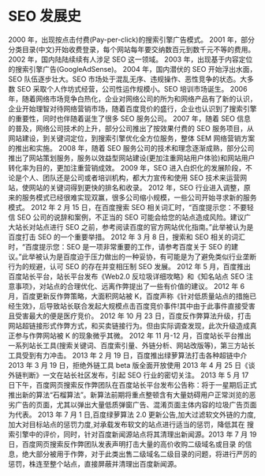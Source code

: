 # SEO 发展史

2000 年，出现按点击付费(Pay-per-click)的搜索引擎广告模式。
2001 年，部分分类目录(中文)开始收费登录，每个网站每年要交纳数百元到数千元不等的费用。
2002 年，国内陆陆续续有人涉足 SEO 这一领域。
2003 年，出现基于内容定位的搜索引擎广告(GoogleAdSense)。
2004 年，国内潜伏的 SEO 开始浮出水面，SEO 队伍逐步壮大。SEO 市场处于混乱无序、违规操作、恶性竞争的状态。大多数 SEO 采取个人作坊式经营，公司性运作规模小。SEO 培训市场诞生。
2006 年，随着网络市场竞争白热化，企业对网络公司的所为和网络产品有了新的认识，企业开始理智对待网络营销市场，随着百度竞价的盛行，企业也认识到了搜索引擎的重要性，同时也伴随着诞生了很多 SEO 服务公司。
2007 年，随着 SEO 信息的普及，网络公司技术的上升，部分公司推出了按效果付费的 SEO 服务项目，从网站建设，到关键词定位，到搜索引擎优化全方位服务，整体 SEM 网络营销方案的推出和实施。
2008 年，随着 SEO 服务公司的技术和理念逐渐成熟，部分公司推出了网站策划服务，服务以效益型网站建设(更加注重网站用户体验)和网站用户转化率为目的，更加注重营销成效。
2009 年，SEO 进入白炽化的发展阶段，不论是个人、团队还是公司或者培训机构，都大力宣传和使用 SEO 技术来运营网站，使网站的关键词得到更快的排名和收录。
2012 年，SEO 行业进入调整，原来的服务模式已经很难实现双赢，很多公司缩小规模，一些公司开始寻求新的服务模式。
2012 年 2 月 15 日，在百度搜索 SEO 相关词汇时，“百度提示您：不要轻信 SEO 公司的说辞和案例，不正当的 SEO 可能会给您的站点造成风险。建议广大站长对站点进行 SEO 之前，参考阅读百度的官方网站优化指南。”此举被认为是百度打击 SEO 的一个重要举措。
2012 年 3 月 8 日，搜索和 SEO 相关的词汇时，“百度提示您：SEO 是一项非常重要的工作，请参考百度关于 SEO 的建议。”此举被认为是百度迫于压力做出的一种妥协，有可能是为了避免类似行业垄断行为的规避，认可 SEO 的存在并变相压制 SEO 发展。
2012 年 5 月，百度推出百度站长平台，站长平台发布《Web2.0 反垃圾详细攻略》和《知名站点 SEO 注意事项》，对站点的合理优化、远离作弊提出了一些有价值的建议。
2012 年 6 月，百度更新反作弊策略，大面积网站被 K，百度声称《针对低质量站点的措施已经生效》，后导致站长联合发起大规模点击百度竞价事件!其中由于此事件直接受害且受害最大的便是医疗竞价。
2012 年 10 月 23 日，百度反作弊算法升级，打击网站超链接形式作弊方式，和买卖链接行为。但由实际调查发现，此次升级造成真正参与作弊网站被 K 的现象微乎其微。
2012 年 11 月-12 月，百度站长平台推出一系列站长工具(搜索关键词、百度索引量、外链分析、网站改版等)，第三方站长工具受到有力冲击。
2013 年 2 月 19 日，百度推出绿萝算法打击各种超链中介
2013 年 3 月 19 日，拒绝外链工具 beta 版全面开放使用
2013 年 4 月 25 日《谈外链判断》一文在站长社区发布，引起 SEO 行业的密切关注。
2013 年 5 月 17 日下午，百度网页搜索反作弊团队在百度站长平台发布公告称：将于一星期后正式推出新的算法“石榴算法”。新算法前期将重点整顿含有大量妨碍用户正常浏览的恶劣广告的页面，尤其以弹出大量低质弹窗广告、混淆页面主体内容的垃圾广告页面为代表。
2013 年 7 月 1 日,百度绿萝算法 2.0 更新公告,加大过滤软文外链的力度,加大对目标站点的惩罚力度,对承载发布软文的站点进行适当的惩罚，降低其在 搜索引擎中的评价，同时，针对百度新闻源站点将其清理出新闻源。2013 年 7 月 19 日，百度网页搜索反作弊团队发表声明打击大量的高价收购二级域名或目录 的信息，绝大部分被用于作弊，对于此类出售二级域名二级目录的问题，将进行严厉的惩罚，株连至整个站点，直接屏蔽并清理出百度新闻源。